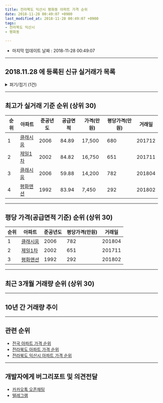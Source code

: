 ```yaml
---
title: 전라북도 익산시 평화동 아파트 가격 순위
date: 2018-11-28 00:49:07 +0900
last_modified_at: 2018-11-28 00:49:07 +0900
tags:
- 전라북도 익산시
- 평화동

---
```


* 마지막 업데이트 날짜 : 2018-11-28 00:49:07

---

## 2018.11.28 에 등록된 신규 실거래가 목록

<details>
<summary>펴기/접기 (1건)</summary>
<div markdown="1">

|아파트|준공년도|공급면적|가격(만원)|평당가격(만원)|거래일|
|---|---|---|---|---|---|
|[제일1차](https://search.naver.com/search.naver?query=%EC%A0%84%EB%9D%BC%EB%B6%81%EB%8F%84+%EC%9D%B5%EC%82%B0%EC%8B%9C+%ED%8F%89%ED%99%94%EB%8F%99+%EC%A0%9C%EC%9D%BC1%EC%B0%A8)|2002|84.82|15,100|587|<span style="color:red">201810</span>|


</div>
</details>

---

## 최고가 실거래 기준 순위 (상위 30)


|순위|아파트|준공년도|공급면적|가격(만원)|평당가격(만원)|거래일|
|---|---|---|---|---|---|---|
|1|[클래시움](https://search.naver.com/search.naver?query=%EC%A0%84%EB%9D%BC%EB%B6%81%EB%8F%84+%EC%9D%B5%EC%82%B0%EC%8B%9C+%ED%8F%89%ED%99%94%EB%8F%99+%ED%81%B4%EB%9E%98%EC%8B%9C%EC%9B%80)|2006|84.89|17,500|680|201712|
|2|[제일1차](https://search.naver.com/search.naver?query=%EC%A0%84%EB%9D%BC%EB%B6%81%EB%8F%84+%EC%9D%B5%EC%82%B0%EC%8B%9C+%ED%8F%89%ED%99%94%EB%8F%99+%EC%A0%9C%EC%9D%BC1%EC%B0%A8)|2002|84.82|16,750|651|201711|
|3|[클래시움](https://search.naver.com/search.naver?query=%EC%A0%84%EB%9D%BC%EB%B6%81%EB%8F%84+%EC%9D%B5%EC%82%B0%EC%8B%9C+%ED%8F%89%ED%99%94%EB%8F%99+%ED%81%B4%EB%9E%98%EC%8B%9C%EC%9B%80)|2006|59.88|14,200|782|201804|
|4|[평화맨션](https://search.naver.com/search.naver?query=%EC%A0%84%EB%9D%BC%EB%B6%81%EB%8F%84+%EC%9D%B5%EC%82%B0%EC%8B%9C+%ED%8F%89%ED%99%94%EB%8F%99+%ED%8F%89%ED%99%94%EB%A7%A8%EC%85%98)|1992|83.94|7,450|292|201802|


---

## 평당 가격(공급면적 기준) 순위 (상위 30)


|순위|아파트|준공년도|평당가격(만원)|거래일|
|---|---|---|---|---|
|1|[클래시움](https://search.naver.com/search.naver?query=%EC%A0%84%EB%9D%BC%EB%B6%81%EB%8F%84+%EC%9D%B5%EC%82%B0%EC%8B%9C+%ED%8F%89%ED%99%94%EB%8F%99+%ED%81%B4%EB%9E%98%EC%8B%9C%EC%9B%80)|2006|782|201804|
|2|[제일1차](https://search.naver.com/search.naver?query=%EC%A0%84%EB%9D%BC%EB%B6%81%EB%8F%84+%EC%9D%B5%EC%82%B0%EC%8B%9C+%ED%8F%89%ED%99%94%EB%8F%99+%EC%A0%9C%EC%9D%BC1%EC%B0%A8)|2002|651|201711|
|3|[평화맨션](https://search.naver.com/search.naver?query=%EC%A0%84%EB%9D%BC%EB%B6%81%EB%8F%84+%EC%9D%B5%EC%82%B0%EC%8B%9C+%ED%8F%89%ED%99%94%EB%8F%99+%ED%8F%89%ED%99%94%EB%A7%A8%EC%85%98)|1992|292|201802|


---

## 최근 3개월 거래량 순위 (상위 30)


<div style="width:100%;">
    <canvas id="deal_count_ranking" height="250"></canvas>
</div>


<script>
new Chart(document.getElementById("deal_count_ranking"), {
    type: 'horizontalBar',
    data: {
        labels: ['제일1차', '클래시움'],
        datasets: [{
            label: '실거래 수',
            data: [11, 3],
            borderColor: "rgba(255, 0, 128, 1)",
            backgroundColor: "rgba(255, 0, 128, 0.5)",
            fill: false,
        }]
    },
    options: {
        responsive: true,
        title: {
            display: true,
            text: '최근 3개월 거래량 순위'
        },
        tooltips: {
            mode: 'index',
            intersect: false,
            callbacks: {
                title: function(tooltipItems, data) {
                    return "실거래 수:";
                },
                label: function(tooltipItem, data) {
                    return data.labels[tooltipItem.index] + ": " + tooltipItem.xLabel;
                }
            }
        },
        hover: {
            mode: 'nearest',
            intersect: true
        },
        scales: {
            xAxes: [{
                display: true,
                scaleLabel: {
                    display: true,
                    labelString: '실거래 수'
                },
                ticks: {
                    suggestedMin: 0,
                }
            }],
            yAxes: [{
                display: true,
                ticks: {
                    autoSkip: false,
                    callback: function(value, index, values) {
                        if (value.length > 15)
                            return value.substr(0, 13) + "...";
                        else
                            return value;
                    }
                },
                scaleLabel: {
                    display: false,
                }
            }]
        }
    }
});

</script>


---

## 10년 간 거래량 추이


<div style="width:100%;">
    <canvas id="deal_progress" height="250"></canvas>
</div>

<script>
new Chart(document.getElementById("deal_progress"), {
    type: 'line',
    data: {
        labels: ['200811','200812','200901','200902','200903','200904','200905','200906','200907','200908','200909','200910','200911','200912','201001','201002','201003','201004','201005','201006','201007','201008','201009','201010','201011','201012','201101','201102','201103','201104','201105','201106','201107','201108','201109','201110','201111','201112','201201','201202','201203','201204','201205','201206','201207','201208','201209','201210','201211','201212','201301','201302','201303','201304','201305','201306','201307','201308','201309','201310','201311','201312','201401','201402','201403','201404','201405','201406','201407','201408','201409','201410','201411','201412','201501','201502','201503','201504','201505','201506','201507','201508','201509','201510','201511','201512','201601','201602','201603','201604','201605','201606','201607','201608','201609','201610','201611','201612','201701','201702','201703','201704','201705','201706','201707','201708','201709','201710','201711','201712','201801','201802','201803','201804','201805','201806','201807','201808','201809','201810','201811'],
        datasets: [{
            label: '실거래 수',
            pointRadius: 1,
            data: [3, 3, 4, 7, 41, 93, 6, 5, 3, 12, 6, 5, 4, 3, 4, 2, 8, 6, 4, 5, 2, 4, 2, 3, 4, 4, 5, 5, 4, 3, 3, 4, 4, 5, 3, 8, 7, 12, 2, 5, 9, 2, 4, 4, 4, 3, 2, 6, 7, 1, 0, 3, 4, 6, 2, 3, 8, 2, 4, 7, 4, 3, 2, 5, 7, 4, 4, 3, 0, 4, 4, 7, 8, 4, 7, 6, 10, 6, 4, 5, 6, 4, 4, 3, 6, 1, 5, 7, 3, 7, 8, 5, 12, 5, 11, 5, 4, 7, 7, 2, 5, 3, 3, 2, 4, 2, 1, 8, 3, 2, 2, 3, 3, 3, 5, 5, 4, 5, 6, 8, 0],
            borderColor: "rgba(255, 201, 14, 1)",
            backgroundColor: "rgba(255, 201, 14, 0.5)",
            fill: true,
        }]
    },
    options: {
        responsive: true,
        title: {
            display: true,
            text: '10년간 거래량 추이'
        },
        tooltips: {
            mode: 'index',
            intersect: false,
        },
        hover: {
            mode: 'nearest',
            intersect: true
        },
        scales: {
            xAxes: [{
                display: true,
                scaleLabel: {
                    display: true,
                    labelString: '년/월'
                }
            }],
            yAxes: [{
                display: true,
                ticks: {
                    suggestedMin: 0,
                },
                scaleLabel: {
                    display: true,
                    labelString: '실거래 수'
                }
            }]
        }
    }
});

</script>


---

## 관련 순위

- [전국 아파트 가격 순위](https://inasie.github.io/apt-ranking/전국)
- [전라북도 아파트 가격 순위](https://inasie.github.io/apt-ranking/전라북도)
- [전라북도 익산시 아파트 가격 순위](https://inasie.github.io/apt-ranking/전라북도-익산시)


---

## 개발자에게 버그리포트 및 의견전달

- [카카오톡 오픈채팅](https://open.kakao.com/o/gLJUAP4)
- [텔레그램](https://t.me/inasie)

